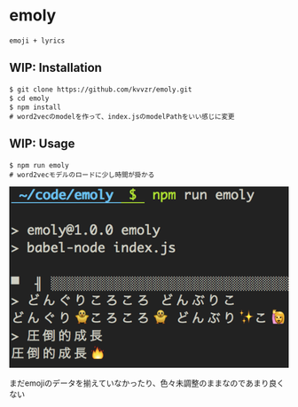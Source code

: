 # emoly

`emoji + lyrics`

## WIP: Installation

```
$ git clone https://github.com/kvvzr/emoly.git
$ cd emoly
$ npm install
# word2vecのmodelを作って、index.jsのmodelPathをいい感じに変更
```

## WIP: Usage

```
$ npm run emoly
# word2vecモデルのロードに少し時間が掛かる
```

![](images/result.png)

まだemojiのデータを揃えていなかったり、色々未調整のままなのであまり良くない
